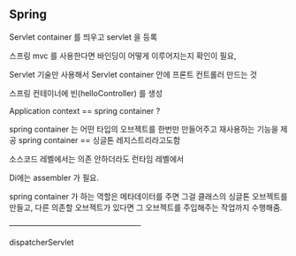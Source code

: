 
## Spring


Servlet container 를 띄우고 servlet 을 등록

스프링 mvc 를 사용한다면 바인딩이 어떻게 이루어지는지 확인이 필요,

Servlet 기술만 사용해서 Servlet container 안에 프론트 컨트롤러 만드는 것 

스프링 컨테이너에 빈(helloController) 를 생성

Application context == spring container ?

spring container 는 어떤 타입의 오브젝트를 한번만 만들어주고 재사용하는 기능을 제공
spring container == 싱글톤 레지스트리라고도함 

소스코드 레벨에서는 의존 안하더라도 런타임 레벨에서 

Di에는 assembler 가 필요.

spring container 가 하는 역할은 메타데이터를 주면 그걸 클래스의 싱글톤 오브젝트를 만들고,  다른 의존할 오브젝트가 있다면 그 오브젝트를 주입해주는 작업까지 수행해줌.

—————————————————

dispatcherServlet 
